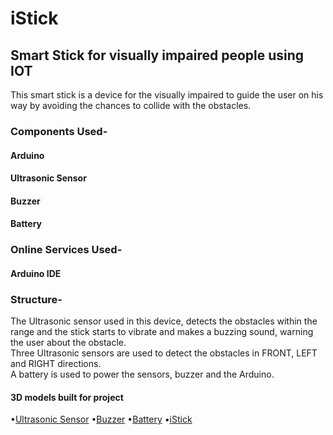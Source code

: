 # iStick

## Smart Stick for visually impaired people using IOT

This smart stick is a device for the visually impaired to guide the user on his way by avoiding the chances to collide with the obstacles.

### Components Used-
#### Arduino
#### Ultrasonic Sensor
#### Buzzer
#### Battery

### Online Services Used-
#### Arduino IDE

### Structure-
The Ultrasonic sensor used in this device, detects the obstacles within the range and the stick starts to vibrate and makes a buzzing sound, warning the user about the obstacle.<br />
Three Ultrasonic sensors are used to detect the obstacles in FRONT, LEFT and RIGHT directions.<br />
A battery is used to power the sensors, buzzer and the Arduino.

#### 3D models built for project
•[Ultrasonic Sensor](https://a360.co/3BIFxXz)
•[Buzzer](https://a360.co/3f1gSDO)
•[Battery](https://a360.co/3x89s7Z)
•[iStick](https://a360.co/3xQYLYP)


